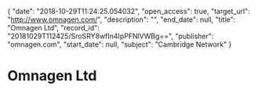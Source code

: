 {
  "date": "2018-10-29T11:24:25.054032", 
  "open_access": true, 
  "target_url": "http://www.omnagen.com/", 
  "description": "", 
  "end_date": null, 
  "title": "Omnagen Ltd", 
  "record_id": "20181029T112425/SroSRY8wfIn4IpPFNlVWBg==", 
  "publisher": "omnagen.com", 
  "start_date": null, 
  "subject": "Cambridge Network"
}

# Omnagen Ltd

